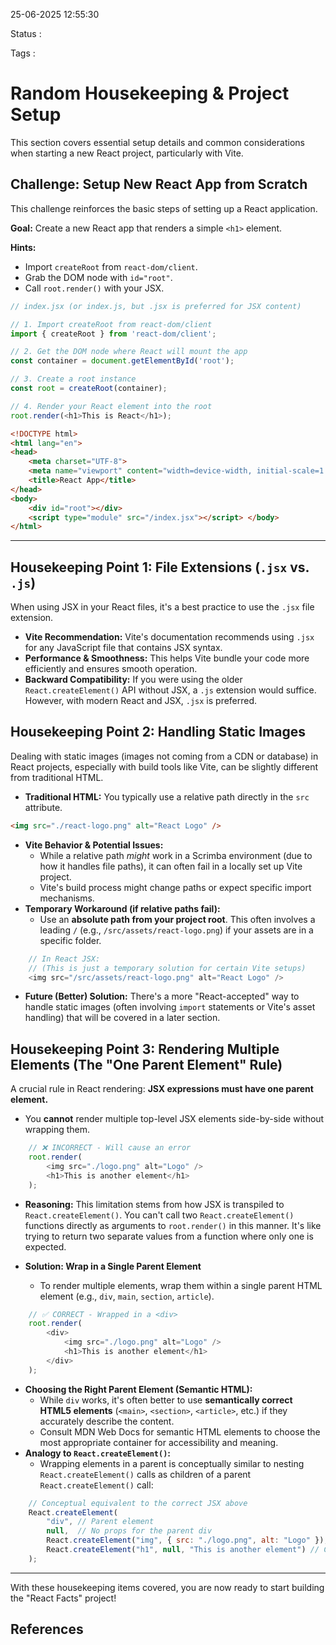 25-06-2025 12:55:30

Status :

Tags :

# Random Housekeeping & Project Setup

This section covers essential setup details and common considerations when starting a new React project, particularly with Vite.

## Challenge: Setup New React App from Scratch

This challenge reinforces the basic steps of setting up a React application.

**Goal:** Create a new React app that renders a simple `<h1>` element.

**Hints:**

- Import `createRoot` from `react-dom/client`.
- Grab the DOM node with `id="root"`.
- Call `root.render()` with your JSX.

```javascript
// index.jsx (or index.js, but .jsx is preferred for JSX content)

// 1. Import createRoot from react-dom/client
import { createRoot } from 'react-dom/client';

// 2. Get the DOM node where React will mount the app
const container = document.getElementById('root');

// 3. Create a root instance
const root = createRoot(container);

// 4. Render your React element into the root
root.render(<h1>This is React</h1>);
```

```HTML
<!DOCTYPE html>
<html lang="en">
<head>
    <meta charset="UTF-8">
    <meta name="viewport" content="width=device-width, initial-scale=1.0">
    <title>React App</title>
</head>
<body>
    <div id="root"></div>
    <script type="module" src="/index.jsx"></script> </body>
</html>
```


---

## Housekeeping Point 1: File Extensions (`.jsx` vs. `.js`)

When using JSX in your React files, it's a best practice to use the `.jsx` file extension.

- **Vite Recommendation:** Vite's documentation recommends using `.jsx` for any JavaScript file that contains JSX syntax.
- **Performance & Smoothness:** This helps Vite bundle your code more efficiently and ensures smooth operation.
- **Backward Compatibility:** If you were using the older `React.createElement()` API without JSX, a `.js` extension would suffice. However, with modern React and JSX, `.jsx` is preferred.

## Housekeeping Point 2: Handling Static Images

Dealing with static images (images not coming from a CDN or database) in React projects, especially with build tools like Vite, can be slightly different from traditional HTML.

- **Traditional HTML:** You typically use a relative path directly in the `src` attribute.
   
```html
<img src="./react-logo.png" alt="React Logo" />
```

- **Vite Behavior & Potential Issues:**
    - While a relative path _might_ work in a Scrimba environment (due to how it handles file paths), it can often fail in a locally set up Vite project.
    - Vite's build process might change paths or expect specific import mechanisms.
- **Temporary Workaround (if relative paths fail):**
    - Use an **absolute path from your project root**. This often involves a leading `/` (e.g., `/src/assets/react-logo.png`) if your assets are in a specific folder.
   
```javascript
    // In React JSX:
    // (This is just a temporary solution for certain Vite setups)
    <img src="/src/assets/react-logo.png" alt="React Logo" />
```

- **Future (Better) Solution:** There's a more "React-accepted" way to handle static images (often involving `import` statements or Vite's asset handling) that will be covered in a later section.

## Housekeeping Point 3: Rendering Multiple Elements (The "One Parent Element" Rule)

A crucial rule in React rendering: **JSX expressions must have one parent element.**

- You **cannot** render multiple top-level JSX elements side-by-side without wrapping them.
   
```javascript
    // ❌ INCORRECT - Will cause an error
    root.render(
        <img src="./logo.png" alt="Logo" />
        <h1>This is another element</h1>
    );
```
   
- **Reasoning:** This limitation stems from how JSX is transpiled to `React.createElement()`. You can't call two `React.createElement()` functions directly as arguments to `root.render()` in this manner. It's like trying to return two separate values from a function where only one is expected.

- **Solution: Wrap in a Single Parent Element**
    - To render multiple elements, wrap them within a single parent HTML element (e.g., `div`, `main`, `section`, `article`).
   
```javascript
    // ✅ CORRECT - Wrapped in a <div>
    root.render(
        <div>
            <img src="./logo.png" alt="Logo" />
            <h1>This is another element</h1>
        </div>
    );
```
   
- **Choosing the Right Parent Element (Semantic HTML):**
    - While `div` works, it's often better to use **semantically correct HTML5 elements** (`<main>`, `<section>`, `<article>`, etc.) if they accurately describe the content.
    - Consult MDN Web Docs for semantic HTML elements to choose the most appropriate container for accessibility and meaning.
- **Analogy to `React.createElement()`:**
    - Wrapping elements in a parent is conceptually similar to nesting `React.createElement()` calls as children of a parent `React.createElement()` call:
   
```javascript
    // Conceptual equivalent to the correct JSX above
    React.createElement(
        "div", // Parent element
        null,  // No props for the parent div
        React.createElement("img", { src: "./logo.png", alt: "Logo" }), // Child 1
        React.createElement("h1", null, "This is another element") // Child 2
    );
```

---

With these housekeeping items covered, you are now ready to start building the "React Facts" project!

## References



